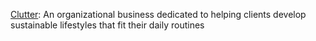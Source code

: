 [Clutter](https://clutter-down.herokuapp.com): An organizational business dedicated to helping clients develop sustainable lifestyles that fit their daily routines